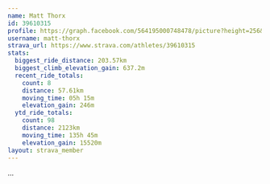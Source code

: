 ```yaml
---
name: Matt Thorx
id: 39610315
profile: https://graph.facebook.com/564195000748478/picture?height=256&width=256
username: matt-thorx
strava_url: https://www.strava.com/athletes/39610315
stats:
  biggest_ride_distance: 203.57km
  biggest_climb_elevation_gain: 637.2m
  recent_ride_totals:
    count: 8
    distance: 57.61km
    moving_time: 05h 15m
    elevation_gain: 246m
  ytd_ride_totals:
    count: 98
    distance: 2123km
    moving_time: 135h 45m
    elevation_gain: 15520m
layout: strava_member
--- 
```

...
